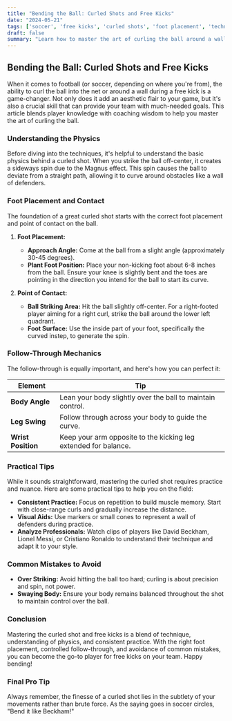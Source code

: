 ```yaml
---
title: "Bending the Ball: Curled Shots and Free Kicks"
date: "2024-05-21"
tags: ['soccer', 'free kicks', 'curled shots', 'foot placement', 'technique', 'coaching', 'skills', 'players', 'tips']
draft: false
summary: "Learn how to master the art of curling the ball around a wall or into the corner with expert tips on foot placement and follow-through."
---
```


## Bending the Ball: Curled Shots and Free Kicks

When it comes to football (or soccer, depending on where you're from), the ability to curl the ball into the net or around a wall during a free kick is a game-changer. Not only does it add an aesthetic flair to your game, but it's also a crucial skill that can provide your team with much-needed goals. This article blends player knowledge with coaching wisdom to help you master the art of curling the ball.

### Understanding the Physics

Before diving into the techniques, it's helpful to understand the basic physics behind a curled shot. When you strike the ball off-center, it creates a sideways spin due to the Magnus effect. This spin causes the ball to deviate from a straight path, allowing it to curve around obstacles like a wall of defenders. 

### Foot Placement and Contact

The foundation of a great curled shot starts with the correct foot placement and point of contact on the ball.

1. **Foot Placement:**
    - **Approach Angle:** Come at the ball from a slight angle (approximately 30-45 degrees).
    - **Plant Foot Position:** Place your non-kicking foot about 6-8 inches from the ball. Ensure your knee is slightly bent and the toes are pointing in the direction you intend for the ball to start its curve.

2. **Point of Contact:**
    - **Ball Striking Area:** Hit the ball slightly off-center. For a right-footed player aiming for a right curl, strike the ball around the lower left quadrant.
    - **Foot Surface:** Use the inside part of your foot, specifically the curved instep, to generate the spin.

### Follow-Through Mechanics

The follow-through is equally important, and here's how you can perfect it:

| Element            | Tip                                                        |
|--------------------|------------------------------------------------------------|
| **Body Angle**     | Lean your body slightly over the ball to maintain control. |
| **Leg Swing**      | Follow through across your body to guide the curve.        |
| **Wrist Position** | Keep your arm opposite to the kicking leg extended for balance. |

### Practical Tips

While it sounds straightforward, mastering the curled shot requires practice and nuance. Here are some practical tips to help you on the field:

- **Consistent Practice:** Focus on repetition to build muscle memory. Start with close-range curls and gradually increase the distance.
- **Visual Aids:** Use markers or small cones to represent a wall of defenders during practice.
- **Analyze Professionals:** Watch clips of players like David Beckham, Lionel Messi, or Cristiano Ronaldo to understand their technique and adapt it to your style.

### Common Mistakes to Avoid

- **Over Striking:** Avoid hitting the ball too hard; curling is about precision and spin, not power.
- **Swaying Body:** Ensure your body remains balanced throughout the shot to maintain control over the ball.

### Conclusion

Mastering the curled shot and free kicks is a blend of technique, understanding of physics, and consistent practice. With the right foot placement, controlled follow-through, and avoidance of common mistakes, you can become the go-to player for free kicks on your team. Happy bending!

### Final Pro Tip

Always remember, the finesse of a curled shot lies in the subtlety of your movements rather than brute force. As the saying goes in soccer circles, "Bend it like Beckham!" 

```